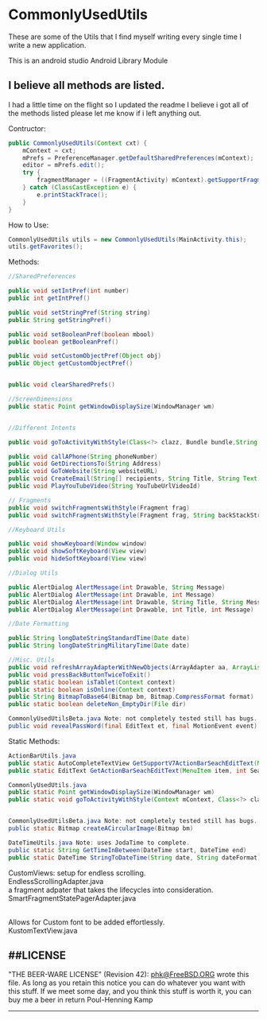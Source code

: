 CommonlyUsedUtils
=================

These are some of the Utils that I find myself writing every single time I write a new application.

This is an android studio Android Library Module


## I believe all methods are listed.
I had a little time on the flight so I updated the readme I believe i got all of the methods listed please let me know if i left anything out.


Contructor:
```Java
public CommonlyUsedUtils(Context cxt) {
	mContext = cxt;
	mPrefs = PreferenceManager.getDefaultSharedPreferences(mContext);
	editor = mPrefs.edit();
	try {
		fragmentManager = ((FragmentActivity) mContext).getSupportFragmentManager();
	} catch (ClassCastException e) {
		e.printStackTrace();
	}
}
```

How to Use:

```Java
CommonlyUsedUtils utils = new CommonlyUsedUtils(MainActivity.this);
utils.getFavorites();
```

Methods:
```java
//SharedPreferences 

public void setIntPref(int number)
public int getIntPref()

public void setStringPref(String string)
public String getStringPref() 

public void setBooleanPref(boolean mbool)
public boolean getBooleanPref()

public void setCustomObjectPref(Object obj)
public Object getCustomObjectPref()


public void clearSharedPrefs()

//ScreenDimensions
public static Point getWindowDisplaySize(WindowManager wm)


//Different Intents

public void goToActivityWithStyle(Class<?> clazz, Bundle bundle,String bundleKey) {

public void callAPhone(String phoneNumber)
public void GetDirectionsTo(String Address)
public void GoToWebsite(String websiteURL)
public void CreateEmail(String[] recipients, String Title, String Text)
public void PlayYouTubeVideo(String YouTubeUrlVideoId)

// Fragments
public void switchFragmentsWithStyle(Fragment frag)
public void switchFragmentsWithStyle(Fragment frag, String backStackString)

//Keyboard Utils

public void showKeyboard(Window window)
public void showSoftKeyboard(View view)
public void hideSoftKeyboard(View view)

//Dialog Utils

public AlertDialog AlertMessage(int Drawable, String Message)
public AlertDialog AlertMessage(int Drawable, int Message)
public AlertDialog AlertMessage(int Drawable, String Title, String Message)
public AlertDialog AlertMessage(int Drawable, int Title, int Message) 

//Date Formatting

public String longDateStringStandardTime(Date date)
public String longDateStringMilitaryTime(Date date)

//Misc. Utils
public void refreshArrayAdapterWithNewObjects(ArrayAdapter aa, ArrayList objs, Boolean clearWhatisInAdapter)
public void pressBackButtonTwiceToExit()
public static boolean isTablet(Context context)
public static boolean isOnline(Context context)
public String BitmapToBase64(Bitmap bm, Bitmap.CompressFormat format)
public static boolean deleteNon_EmptyDir(File dir)

CommonlyUsedUtilsBeta.java Note: not completely tested still has bugs.
public void revealPassWord(final EditText et, final MotionEvent event) 

```

Static Methods:
```java 
ActionBarUtils.java
public static AutoCompleteTextView GetSupportV7ActionBarSeachEditText(MenuItem item)
public static EditText GetActionBarSeachEditText(MenuItem item, int SearchViewId)

CommonlyUsedUtils.java
public static Point getWindowDisplaySize(WindowManager wm)
public static void goToActivityWithStyle(Context mContext, Class<?> clazz, Bundle bundle, String bundleKey) 


CommonlyUsedUtilsBeta.java Note: not completely tested still has bugs.
public static Bitmap createACircularImage(Bitmap bm)

DateTimeUtils.java Note: uses JodaTime to complete.
public static String GetTimeInBetween(DateTime start, DateTime end)
public static DateTime StringToDateTime(String date, String dateFormat)

```

CustomViews:
setup for endless scrolling.</br>
EndlessScrollingAdapter.java</br>
a fragment adpater that takes the lifecycles into consideration.</br>
SmartFragmentStatePagerAdapter.java</br></br>

Allows for Custom font to be added effortlessly.</br>
KustomTextView.java</br> 

##LICENSE
----------------------------------------------------------------------------

"THE BEER-WARE LICENSE" (Revision 42):
<phk@FreeBSD.ORG> wrote this file. As long as you retain this notice you can do whatever you want with this stuff. If we meet some day, and you think this stuff is worth it, you can buy me a beer in return Poul-Henning Kamp

----------------------------------------------------------------------------
